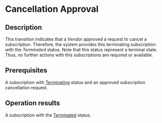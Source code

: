 # Cancellation Approval
## Description
This transition indicates that a Vendor approved a request to cancel a subscription. Therefore, the system provides this terminating subscription with the *Terminated* status.
Note that this status represent a terminal state. Thus, no further actions with this subscriptions are required or available. 
## Prerequisites
A subscription with [Terminating](s-c-terminating.html) status and an approved subscription cancellation request.
## Operation results
A subscription with the [Terminated](s-d-teminated.html) status.